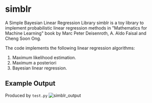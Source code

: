 # simblr
A Simple Bayesian Linear Regression Library
simblr is a toy library to implement probabilistic linear regression methods in "Mathematics for Machine Learning" book by Marc Peter Deisenroth, A. Aldo Faisal and Cheng Soon Ong.

The code implements the following linear regression algorithms:
1. Maximum likelihood estimation.
2. Maximum a posteriori
3. Bayesian linear regression.

## Example Output
Produced by `test.py`
![simblr_output](https://user-images.githubusercontent.com/70483607/109917013-49938580-7cbd-11eb-9f80-c4fc3760946d.png)

